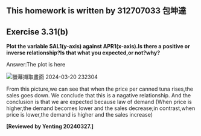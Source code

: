 ## This homework is written by 312707033 包坤達
## Exercise 3.31(b)
**Plot the variable SAL1(y-axis) against APR1(x-axis).Is there a positive or inverse relationship?Is that what you expected,or not?why?**

Answer:The plot is here

![螢幕擷取畫面 2024-03-20 232304](https://github.com/HWTeng-Course/202402-Financial-Econometrics/assets/162653388/b815e13a-066f-4a89-9b04-6e86315a02db)


From this picture,we can see that when the price per canned tuna rises,the sales goes down.
We conclude that this is a nagative relationship.
And the conclusion is that we are expected because law of demand
(When price is higher,the demand becomes lower and the sales decrease;in contrast,when price is lower,the demand is higher and the sales increase)


**[Reviewed by Yenting 20240327.]** 
